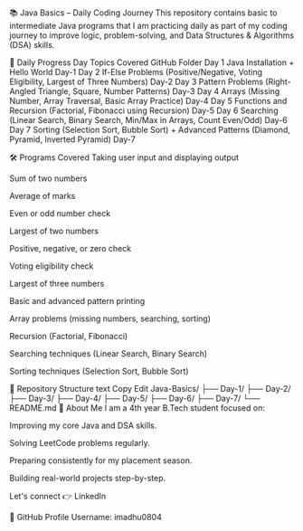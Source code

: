 📚 Java Basics – Daily Coding Journey
This repository contains basic to intermediate Java programs that I am practicing daily as part of my coding journey to improve logic, problem-solving, and Data Structures & Algorithms (DSA) skills.

🚀 Daily Progress
Day	Topics Covered	GitHub Folder
Day 1	Java Installation + Hello World	Day-1
Day 2	If-Else Problems (Positive/Negative, Voting Eligibility, Largest of Three Numbers)	Day-2
Day 3	Pattern Problems (Right-Angled Triangle, Square, Number Patterns)	Day-3
Day 4	Arrays (Missing Number, Array Traversal, Basic Array Practice)	Day-4
Day 5	Functions and Recursion (Factorial, Fibonacci using Recursion)	Day-5
Day 6	Searching (Linear Search, Binary Search, Min/Max in Arrays, Count Even/Odd)	Day-6
Day 7	Sorting (Selection Sort, Bubble Sort) + Advanced Patterns (Diamond, Pyramid, Inverted Pyramid)	Day-7

🛠️ Programs Covered
Taking user input and displaying output

Sum of two numbers

Average of marks

Even or odd number check

Largest of two numbers

Positive, negative, or zero check

Voting eligibility check

Largest of three numbers

Basic and advanced pattern printing

Array problems (missing numbers, searching, sorting)

Recursion (Factorial, Fibonacci)

Searching techniques (Linear Search, Binary Search)

Sorting techniques (Selection Sort, Bubble Sort)

📂 Repository Structure
text
Copy
Edit
Java-Basics/
 ├── Day-1/
 ├── Day-2/
 ├── Day-3/
 ├── Day-4/
 ├── Day-5/
 ├── Day-6/
 ├── Day-7/
 └── README.md
📌 About Me
I am a 4th year B.Tech student focused on:

Improving my core Java and DSA skills.

Solving LeetCode problems regularly.

Preparing consistently for my placement season.

Building real-world projects step-by-step.

Let's connect 👉 LinkedIn

🔗 GitHub Profile
Username: imadhu0804
